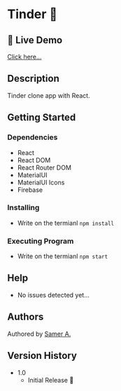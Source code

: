 # Tinder 🚀

## 🔴 Live Demo

[Click here...](https://samer-tinder.firebaseapp.com/)

## Description

Tinder clone app with React.

## Getting Started

### Dependencies

- React
- React DOM
- React Router DOM
- MaterialUI
- MaterialUI Icons
- Firebase

### Installing

- Write on the termianl `npm install`

### Executing Program

- Write on the termianl `npm start`

## Help

- No issues detected yet...

## Authors

Authored by [Samer A.](https://cleversamer.web.app/)

## Version History

- 1.0
  - Initial Release 🚀
